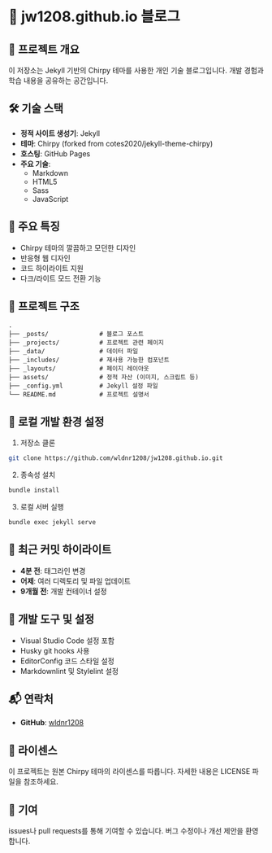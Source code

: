 <!-- markdownlint-disable-next-line -->

# 🚀 jw1208.github.io 블로그

## 📖 프로젝트 개요
이 저장소는 Jekyll 기반의 Chirpy 테마를 사용한 개인 기술 블로그입니다. 개발 경험과 학습 내용을 공유하는 공간입니다.

## 🛠 기술 스택
- **정적 사이트 생성기**: Jekyll
- **테마**: Chirpy (forked from cotes2020/jekyll-theme-chirpy)
- **호스팅**: GitHub Pages
- **주요 기술**:
  - Markdown
  - HTML5
  - Sass
  - JavaScript

## 🌟 주요 특징
- Chirpy 테마의 깔끔하고 모던한 디자인
- 반응형 웹 디자인
- 코드 하이라이트 지원
- 다크/라이트 모드 전환 기능

## 📂 프로젝트 구조
```
.
├── _posts/              # 블로그 포스트
├── _projects/           # 프로젝트 관련 페이지
├── _data/               # 데이터 파일
├── _includes/           # 재사용 가능한 컴포넌트
├── _layouts/            # 페이지 레이아웃
├── assets/              # 정적 자산 (이미지, 스크립트 등)
├── _config.yml          # Jekyll 설정 파일
└── README.md            # 프로젝트 설명서
```

## 🚀 로컬 개발 환경 설정
1. 저장소 클론
```bash
git clone https://github.com/wldnr1208/jw1208.github.io.git
```

2. 종속성 설치
```bash
bundle install
```

3. 로컬 서버 실행
```bash
bundle exec jekyll serve
```

## 📝 최근 커밋 하이라이트
- **4분 전**: 태그라인 변경
- **어제**: 여러 디렉토리 및 파일 업데이트
- **9개월 전**: 개발 컨테이너 설정

## 🔧 개발 도구 및 설정
- Visual Studio Code 설정 포함
- Husky git hooks 사용
- EditorConfig 코드 스타일 설정
- Markdownlint 및 Stylelint 설정

## 📬 연락처
- **GitHub**: [wldnr1208](https://github.com/wldnr1208)

## 🚨 라이센스
이 프로젝트는 원본 Chirpy 테마의 라이센스를 따릅니다. 자세한 내용은 LICENSE 파일을 참조하세요.

## 🤝 기여
issues나 pull requests를 통해 기여할 수 있습니다. 버그 수정이나 개선 제안을 환영합니다.